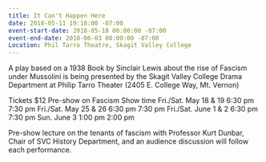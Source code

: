 ```yaml
---
title: It Can't Happen Here
date: 2018-05-11 19:18:00 -07:00
event-start-date: 2018-05-18 00:00:00 -07:00
event-end-date: 2018-06-03 00:00:00 -07:00
Location: Phil Tarro Theatre, Skagit Valley College
---
```


A play based on a 1938 Book by Sinclair Lewis about the rise of Fascism under Mussolini is being presented by the Skagit Valley College Drama Department at Philip Tarro Theater (2405 E. College Way, Mt. Vernon)

Tickets $12
                      Pre-show on Fascism     Show time
Fri./Sat. May 18 & 19       6:30 pm              7:30 pm
Fri./Sat. May 25 & 26       6:30 pm              7:30 pm
Fri./Sat. June 1 & 2        6:30 pm              7:30 pm
Sun. June 3                 1:00 pm              2:00 pm

Pre-show lecture on the tenants of fascism with Professor Kurt Dunbar, Chair of SVC History Department, and an audience discussion will follow each performance.